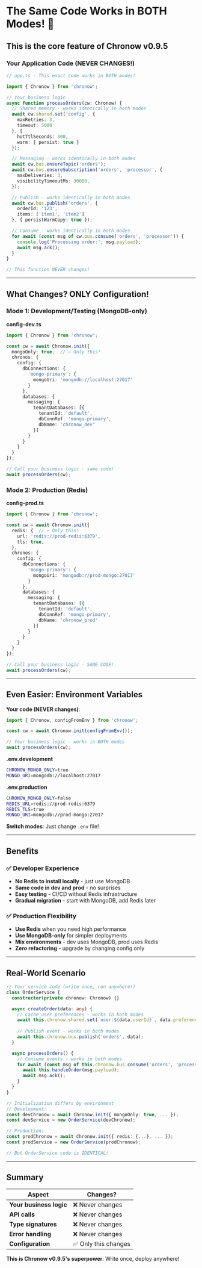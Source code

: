 # The Same Code Works in BOTH Modes! 🎯

## This is the core feature of Chronow v0.9.5

### Your Application Code (NEVER CHANGES!)

```typescript
// app.ts - This exact code works in BOTH modes!

import { Chronow } from 'chronow';

// Your business logic
async function processOrders(cw: Chronow) {
  // Shared memory - works identically in both modes
  await cw.shared.set('config', { 
    maxRetries: 3,
    timeout: 5000 
  }, {
    hotTtlSeconds: 300,
    warm: { persist: true }
  });

  // Messaging - works identically in both modes
  await cw.bus.ensureTopic('orders');
  await cw.bus.ensureSubscription('orders', 'processor', {
    maxDeliveries: 3,
    visibilityTimeoutMs: 30000,
  });

  // Publish - works identically in both modes
  await cw.bus.publish('orders', {
    orderId: '123',
    items: ['item1', 'item2']
  }, { persistWarmCopy: true });

  // Consume - works identically in both modes
  for await (const msg of cw.bus.consume('orders', 'processor')) {
    console.log('Processing order:', msg.payload);
    await msg.ack();
  }
}

// This function NEVER changes!
```

---

## What Changes? ONLY Configuration!

### Mode 1: Development/Testing (MongoDB-only)

**config-dev.ts**
```typescript
import { Chronow } from 'chronow';

const cw = await Chronow.init({
  mongoOnly: true,  // ← Only this!
  chronos: {
    config: {
      dbConnections: {
        'mongo-primary': { 
          mongoUri: 'mongodb://localhost:27017' 
        }
      },
      databases: {
        messaging: {
          tenantDatabases: [{
            tenantId: 'default',
            dbConnRef: 'mongo-primary',
            dbName: 'chronow_dev'
          }]
        }
      }
    }
  }
});

// Call your business logic - same code!
await processOrders(cw);
```

### Mode 2: Production (Redis)

**config-prod.ts**
```typescript
import { Chronow } from 'chronow';

const cw = await Chronow.init({
  redis: {  // ← Only this!
    url: 'redis://prod-redis:6379',
    tls: true,
  },
  chronos: {
    config: {
      dbConnections: {
        'mongo-primary': { 
          mongoUri: 'mongodb://prod-mongo:27017' 
        }
      },
      databases: {
        messaging: {
          tenantDatabases: [{
            tenantId: 'default',
            dbConnRef: 'mongo-primary',
            dbName: 'chronow_prod'
          }]
        }
      }
    }
  }
});

// Call your business logic - SAME CODE!
await processOrders(cw);
```

---

## Even Easier: Environment Variables

**Your code (NEVER changes)**:
```typescript
import { Chronow, configFromEnv } from 'chronow';

const cw = await Chronow.init(configFromEnv());

// Your business logic - works in BOTH modes
await processOrders(cw);
```

**.env.development**
```bash
CHRONOW_MONGO_ONLY=true
MONGO_URI=mongodb://localhost:27017
```

**.env.production**
```bash
CHRONOW_MONGO_ONLY=false
REDIS_URL=redis://prod-redis:6379
REDIS_TLS=true
MONGO_URI=mongodb://prod-mongo:27017
```

**Switch modes**: Just change `.env` file!

---

## Benefits

### ✅ Developer Experience
- **No Redis to install locally** - just use MongoDB
- **Same code in dev and prod** - no surprises
- **Easy testing** - CI/CD without Redis infrastructure
- **Gradual migration** - start with MongoDB, add Redis later

### ✅ Production Flexibility  
- **Use Redis** when you need high performance
- **Use MongoDB-only** for simpler deployments
- **Mix environments** - dev uses MongoDB, prod uses Redis
- **Zero refactoring** - upgrade by changing config only

---

## Real-World Scenario

```typescript
// Your service code (write once, run anywhere!)
class OrderService {
  constructor(private chronow: Chronow) {}

  async createOrder(data: any) {
    // Cache user preferences - works in both modes
    await this.chronow.shared.set(`user:${data.userId}`, data.preferences);
    
    // Publish event - works in both modes
    await this.chronow.bus.publish('orders', data);
  }

  async processOrders() {
    // Consume events - works in both modes
    for await (const msg of this.chronow.bus.consume('orders', 'processor')) {
      await this.handleOrder(msg.payload);
      await msg.ack();
    }
  }
}

// Initialization differs by environment
// Development:
const devChronow = await Chronow.init({ mongoOnly: true, ... });
const devService = new OrderService(devChronow);

// Production:
const prodChronow = await Chronow.init({ redis: {...}, ... });
const prodService = new OrderService(prodChronow);

// But OrderService code is IDENTICAL!
```

---

## Summary

| Aspect | Changes? |
|--------|----------|
| **Your business logic** | ❌ Never changes |
| **API calls** | ❌ Never changes |
| **Type signatures** | ❌ Never changes |
| **Error handling** | ❌ Never changes |
| **Configuration** | ✅ Only this changes |

**This is Chronow v0.9.5's superpower**: Write once, deploy anywhere!

